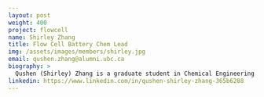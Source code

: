 ```yaml
---
layout: post
weight: 400
project: flowcell
name: Shirley Zhang
title: Flow Cell Battery Chem Lead
img: /assets/images/members/shirley.jpg
email: qushen.zhang@alumni.ubc.ca
biography: >
  Qushen (Shirley) Zhang is a graduate student in Chemical Engineering. With more than one year combined electrochemistry research and testing experience on battery and fuel cell, she decided to lead the flow cell battery chemical department. She believes that clean energy will replace traditional fossil fuels and significantly reduce global warming impact and environmental pollution. 
linkedin: https://www.linkedin.com/in/qushen-shirley-zhang-365b6288
---
```

